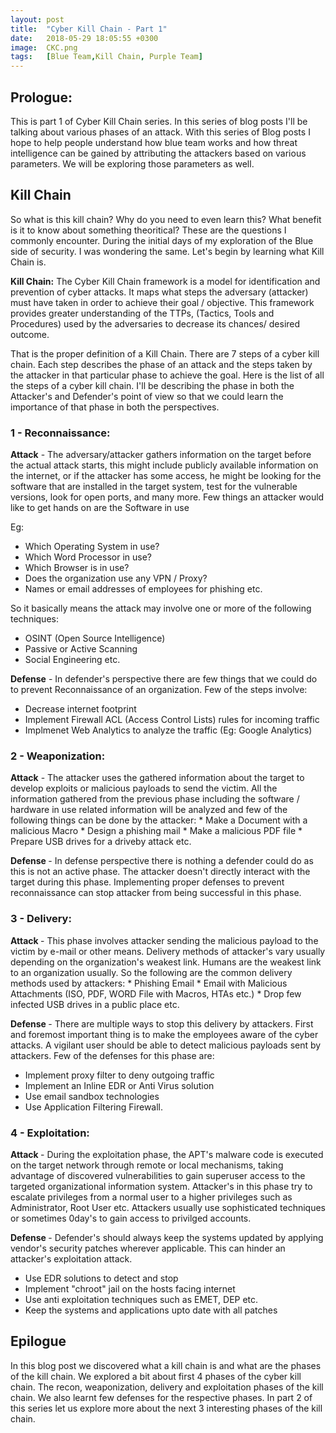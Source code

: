 ```yaml
---
layout: post
title:  "Cyber Kill Chain - Part 1"
date:   2018-05-29 18:05:55 +0300
image:  CKC.png
tags:   [Blue Team,Kill Chain, Purple Team]
---
```



<h2>Prologue:</h2>
This is part 1 of Cyber Kill Chain series. In this series of blog posts I'll be talking about various phases of an attack. With this series of Blog posts I hope to help people understand how blue team works and how threat intelligence can be gained by attributing the attackers based on various parameters. We will be exploring those parameters as well. 

<h2>Kill Chain</h2>
So what is this kill chain? Why do you need to even learn this? What benefit is it to know about something theoritical? These are the questions I commonly encounter. During the initial days of my exploration of the Blue side of security. I was wondering the same. Let's begin by learning what Kill Chain is.

<b>Kill Chain:</b> The Cyber Kill Chain framework is a model for identification and prevention of cyber attacks. It maps what steps the adversary (attacker) must have taken in order to achieve their goal / objective. This framework provides greater understanding of the TTPs, (Tactics, Tools and Procedures) used by the adversaries to decrease its chances/ desired outcome.

That is the proper definition of a Kill Chain. There are 7 steps of a cyber kill chain. Each step describes the phase of an attack and the steps taken by the attacker in that particular phase to achieve the goal. Here is the list of all the steps of a cyber kill chain. I'll be describing the phase in both the Attacker's and Defender's point of view so that we could learn the importance of that phase in both the perspectives. 


<h3> 1 - Reconnaissance:</h3>
<b>Attack</b> - The adversary/attacker gathers information on the target before the actual attack starts, this might include publicly available information on the internet, or if the attacker has some access, he might be looking for the software that are installed in the target system, test for  the vulnerable versions, look for open ports, and many more. Few things an attacker would like to get hands on are the Software in use 

Eg: 
* Which Operating System in use?
* Which Word Processor in use? 
* Which Browser is in use?
* Does the organization use any VPN / Proxy?
* Names or email addresses of employees for phishing etc.

So it basically means the attack may involve one or more of the following techniques: 
* OSINT (Open Source Intelligence)
* Passive or Active Scanning
* Social Engineering etc.


<b>Defense</b> - In defender's perspective there are few things that we could do to prevent Reconnaissance of an organization. Few of the steps involve:
* Decrease internet footprint
* Implement Firewall ACL (Access Control Lists) rules for incoming traffic
* Implmenet Web Analytics to analyze the traffic (Eg: Google Analytics)


<h3> 2 - Weaponization: </h3>
<b>Attack</b> - The attacker uses the gathered information about the target to develop exploits or malicious payloads to send the victim. All the information gathered from the previous phase including the software / hardware in use related information will be analyzed and few of the following things can be done by the attacker:
* Make a Document with a malicious Macro
* Design a phishing mail 
* Make a malicious PDF file
* Prepare USB drives for a driveby attack etc.


<b> Defense </b>- In defense perspective there is nothing a defender could do as this is not an active phase. The attacker doesn't directly interact with the target during this phase. Implementing proper defenses to prevent reconnaissance can stop attacker from being successful in this phase.

<h3> 3 - Delivery: </h3>
<b> Attack </b> - This phase involves attacker sending the malicious payload to the victim by e-mail or other means. Delivery methods of attacker's vary usually depending on the organization's weakest link. Humans are the weakest link to an organization usually. So the following are the common delivery methods used by attackers:
* Phishing Email
* Email with Malicious Attachments (ISO, PDF, WORD File with Macros, HTAs etc.)
* Drop few infected USB drives in a public place etc.


<b> Defense </b> - There are multiple ways to stop this delivery by attackers. First and foremost important thing is to make the employees aware of the cyber attacks.
A vigilant user should be able to detect malicious payloads sent by attackers. Few of the defenses for this phase are:
* Implement proxy filter to deny outgoing traffic
* Implement an Inline EDR or Anti Virus solution 
* Use email sandbox technologies
* Use Application Filtering Firewall.

<h3> 4 - Exploitation: </h3>
<b> Attack </b> - During the exploitation phase, the APT's malware code is executed on the target network through remote or local mechanisms, taking advantage of discovered vulnerabilities to gain superuser access to the targeted organizational information system. Attacker's in this phase try to escalate privileges from a normal user to a higher privileges such as Administrator, Root User etc. Attackers usually use sophisticated techniques or sometimes 0day's to gain access to privilged accounts. 

<b> Defense </b> - Defender's should always keep the systems updated by applying vendor's security patches wherever applicable. This can hinder an attacker's exploitation attack. 
* Use EDR solutions to detect and stop 
* Implement "chroot" jail on the hosts facing internet
* Use anti exploitation techniques such as EMET, DEP etc.
* Keep the systems and applications upto date with all patches 


<h2> Epilogue </h2> 
In this blog post we discovered what a kill chain is and what are the phases of the kill chain. We explored a bit about first 4 phases of the cyber kill chain. The recon, weaponization, delivery and exploitation phases of the kill chain. We also learnt few defenses for the respective phases. In part 2 of this series let us explore more about the next 3 interesting phases of the kill chain. 